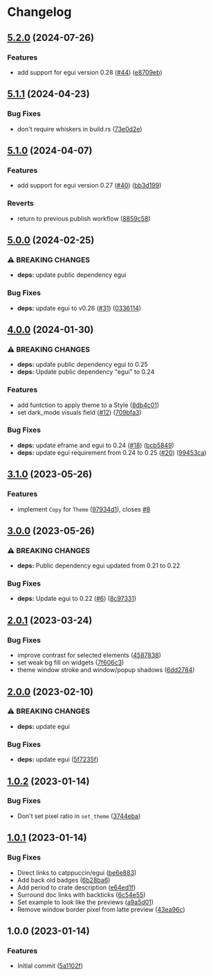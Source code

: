 # Changelog

## [5.2.0](https://github.com/catppuccin/egui/compare/v5.1.1...v5.2.0) (2024-07-26)


### Features

* add support for egui version 0.28 ([#44](https://github.com/catppuccin/egui/issues/44)) ([e8709eb](https://github.com/catppuccin/egui/commit/e8709ebe8c682fd000daa4b4444809ed767aa6b4))

## [5.1.1](https://github.com/catppuccin/egui/compare/v5.1.0...v5.1.1) (2024-04-23)


### Bug Fixes

* don't require whiskers in build.rs ([73e0d2e](https://github.com/catppuccin/egui/commit/73e0d2e21a22a07718681ee2d58b1e4688b8b35d))

## [5.1.0](https://github.com/catppuccin/egui/compare/v5.0.0...v5.1.0) (2024-04-07)


### Features

* add support for egui version 0.27 ([#40](https://github.com/catppuccin/egui/issues/40)) ([bb3d199](https://github.com/catppuccin/egui/commit/bb3d199616da4a8e113050aa2b59639307e4f414))


### Reverts

* return to previous publish workflow ([8859c58](https://github.com/catppuccin/egui/commit/8859c588102b47ca3f989a89a067bc73313e12a6))

## [5.0.0](https://github.com/catppuccin/egui/compare/v4.0.0...v5.0.0) (2024-02-25)


### ⚠ BREAKING CHANGES

* **deps:** update public dependency egui

### Bug Fixes

* **deps:** update egui to v0.26 ([#31](https://github.com/catppuccin/egui/issues/31)) ([0336114](https://github.com/catppuccin/egui/commit/0336114550ae06b471596df53ea388089f6fe8d3))

## [4.0.0](https://github.com/catppuccin/egui/compare/v3.1.0...v4.0.0) (2024-01-30)


### ⚠ BREAKING CHANGES

* **deps:** update public dependency egui to 0.25
* **deps:** Update public dependency "egui" to 0.24

### Features

* add funtction to apply theme to a Style ([8db4c01](https://github.com/catppuccin/egui/commit/8db4c01f14ca5269a21f143142bc9eba067742fc))
* set dark_mode visuals field ([#12](https://github.com/catppuccin/egui/issues/12)) ([709bfa3](https://github.com/catppuccin/egui/commit/709bfa33bfefeee561c7c9208b6e70041683a68a))


### Bug Fixes

* **deps:** update eframe and egui to 0.24 ([#18](https://github.com/catppuccin/egui/issues/18)) ([bcb5849](https://github.com/catppuccin/egui/commit/bcb5849b6f96b56aa4982ec3366e238371de473e))
* **deps:** update egui requirement from 0.24 to 0.25 ([#20](https://github.com/catppuccin/egui/issues/20)) ([99453ca](https://github.com/catppuccin/egui/commit/99453cab89c10565dc5807f85ad104da6ce626fa))

## [3.1.0](https://github.com/catppuccin/egui/compare/v3.0.0...v3.1.0) (2023-05-26)


### Features

* implement `Copy` for `Theme` ([97934d1](https://github.com/catppuccin/egui/commit/97934d1d5517194c61b35913e8ac6f6970934312)), closes [#8](https://github.com/catppuccin/egui/issues/8)

## [3.0.0](https://github.com/catppuccin/egui/compare/v2.0.1...v3.0.0) (2023-05-26)


### ⚠ BREAKING CHANGES

* **deps:** Public dependency egui updated from 0.21 to 0.22

### Bug Fixes

* **deps:** Update egui to 0.22 ([#6](https://github.com/catppuccin/egui/issues/6)) ([8c97331](https://github.com/catppuccin/egui/commit/8c973310a66b4a7fd1788ccf15e72cbd5f7f9f7d))

## [2.0.1](https://github.com/catppuccin/egui/compare/v2.0.0...v2.0.1) (2023-03-24)


### Bug Fixes

* improve contrast for selected elements ([4587838](https://github.com/catppuccin/egui/commit/4587838d6dfae0dde127d5907b6543c7ad716536))
* set weak bg fill on widgets ([7f606c3](https://github.com/catppuccin/egui/commit/7f606c3b7f4f45d4672ae92cc4b20d774866920a))
* theme window stroke and window/popup shadows ([6dd2784](https://github.com/catppuccin/egui/commit/6dd27845b5365fd5603aaeadf34758212491b267))

## [2.0.0](https://github.com/catppuccin/egui/compare/v1.0.2...v2.0.0) (2023-02-10)


### ⚠ BREAKING CHANGES

* **deps:** update egui

### Bug Fixes

* **deps:** update egui ([5f7235f](https://github.com/catppuccin/egui/commit/5f7235f19ff373b31c658ec50acafa0208b96f64))

## [1.0.2](https://github.com/catppuccin/egui/compare/v1.0.1...v1.0.2) (2023-01-14)


### Bug Fixes

* Don't set pixel ratio in `set_theme` ([3744eba](https://github.com/catppuccin/egui/commit/3744eba6f8aa54d03ac55a9d777e2c8921f7ddc9))

## [1.0.1](https://github.com/catppuccin/egui/compare/v1.0.0...v1.0.1) (2023-01-14)


### Bug Fixes

* Direct links to catppuccin/egui ([be6e883](https://github.com/catppuccin/egui/commit/be6e883d191a35e90ebef6efff125ac785d3bfbd))
* Add back old badges ([6b28ba6](https://github.com/catppuccin/egui/commit/6b28ba68cc6c297318ebb3ce0c39e890d9794bb9))
* Add period to crate description ([e64ed1f](https://github.com/catppuccin/egui/commit/e64ed1fa8cfff52dda2320a52394c0ac3508cf3e))
* Surround doc links with backticks ([6c54e55](https://github.com/catppuccin/egui/commit/6c54e551aa79f25e7094fac26fb1bcdf3f086a63))
* Set example to look like the previews ([a9a5d01](https://github.com/catppuccin/egui/commit/a9a5d013143257a9e83bf697502253ff18cf1c68))
* Remove window border pixel from latte preview ([43ea96c](https://github.com/catppuccin/egui/commit/43ea96c2f97f01570ec9523923790d2b2a328e19))

## 1.0.0 (2023-01-14)


### Features

* Initial commit ([5a1102f](https://github.com/catppuccin/egui/commit/5a1102fa04a1006edd92dc5617c0fb846119b0ca))
